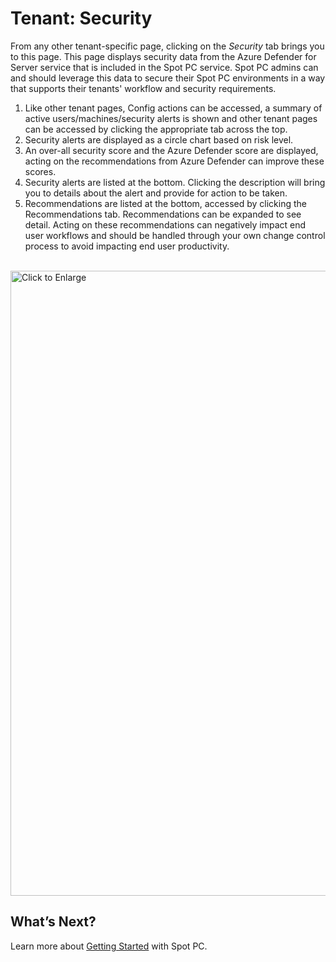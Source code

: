 <meta name="robots" content="noindex">

# Tenant: Security
From any other tenant-specific page, clicking on the _Security_ tab brings you to this page.  This page displays security data from the Azure Defender for Server service that is included in the Spot PC service.  Spot PC admins can and should leverage this data to secure their Spot PC environments in a way that supports their tenants' workflow and security requirements.

1. Like other tenant pages, Config actions can be accessed, a summary of active users/machines/security alerts is shown and other tenant pages can be accessed by clicking the appropriate tab across the top.  
2. Security alerts are displayed as a circle chart based on risk level.
3. An over-all security score and the Azure Defender score are displayed, acting on the recommendations from Azure Defender can improve these scores.  
4. Security alerts are listed at the bottom.  Clicking the description will bring you to details about the alert and provide for action to be taken.
5. Recommendations are listed at the bottom, accessed by clicking the Recommendations tab. Recommendations can be expanded to see detail.  Acting on these recommendations can negatively impact end user workflows and should be handled through your own change control process to avoid impacting end user productivity.

<br><a href="https://docs.spot.io/spot-pc/_media/features-spot-pc-console-tenant-security-01.png" target="_blank"><img src="/spot-pc/_media/features-spot-pc-console-tenant-security-01" alt="Click to Enlarge" width="1000"> </a>

## What’s Next?

Learn more about [Getting Started](spot-pc/getting-started/) with Spot PC.
